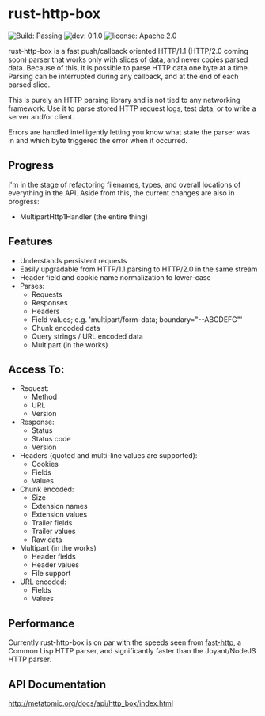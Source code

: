 # rust-http-box

![Build: Passing](https://img.shields.io/badge/build-passing-brightgreen.svg)
![dev: 0.1.0](https://img.shields.io/badge/dev-0.1.0-ff69b4.svg)
![license: Apache 2.0](https://img.shields.io/badge/license-Apache%202.0-blue.svg)

rust-http-box is a fast push/callback oriented HTTP/1.1 (HTTP/2.0 coming soon) parser that works
only with slices of data, and never copies parsed data. Because of this, it is
possible to parse HTTP data one byte at a time. Parsing can be interrupted during any callback,
and at the end of each parsed slice.

This is purely an HTTP parsing library and is not tied to any networking framework. Use it to parse
stored HTTP request logs, test data, or to write a server and/or client.

Errors are handled intelligently letting you know what state the parser was in and which byte
triggered the error when it occurred.

## Progress

I'm in the stage of refactoring filenames, types, and overall locations of everything in the API.
Aside from this, the current changes are also in progress:

- MultipartHttp1Handler (the entire thing)

## Features

- Understands persistent requests
- Easily upgradable from HTTP/1.1 parsing to HTTP/2.0 in the same stream
- Header field and cookie name normalization to lower-case
- Parses:
  - Requests
  - Responses
  - Headers
  - Field values; e.g. 'multipart/form-data; boundary="--ABCDEFG"'
  - Chunk encoded data
  - Query strings / URL encoded data
  - Multipart (in the works)

## Access To:

- Request:
  - Method
  - URL
  - Version
- Response:
  - Status
  - Status code
  - Version
- Headers (quoted and multi-line values are supported):
  - Cookies
  - Fields
  - Values
- Chunk encoded:
  - Size
  - Extension names
  - Extension values
  - Trailer fields
  - Trailer values
  - Raw data
- Multipart (in the works)
  - Header fields
  - Header values
  - File support
- URL encoded:
  - Fields
  - Values

## Performance

Currently rust-http-box is on par with the speeds seen from [fast-http](https://github.com/fukamachi/fast-http),
a Common Lisp HTTP parser, and significantly faster than the Joyant/NodeJS HTTP parser.

## API Documentation

http://metatomic.org/docs/api/http_box/index.html
